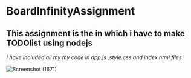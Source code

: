  # BoardInfinityAssignment
 
 ## This assignment is the in which i have to make TODOlist using nodejs



_I have included all my my code in app.js ,style.css and index.html files_


![Screenshot (1671)](https://user-images.githubusercontent.com/43901178/113327944-37971800-9339-11eb-970c-d9f0a5b15b4e.png)




